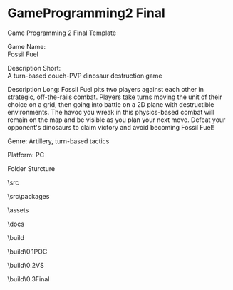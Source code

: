 # GameProgramming2 Final
 Game Programming 2 Final Template

Game Name:  
Fossil Fuel

Description Short:  
A turn-based couch-PVP dinosaur destruction game

Description Long: 
Fossil Fuel pits two players against each other in strategic, off-the-rails combat. Players take turns moving the unit of their choice on a grid, then going into battle on a 2D plane with destructible environments. The havoc you wreak in this physics-based combat will remain on the map and be visible as you plan your next move. Defeat your opponent's dinosaurs to claim victory and avoid becoming Fossil Fuel!

Genre:
Artillery, turn-based tactics

Platform:
PC

Folder Sturcture

\src

\src\packages

\assets

\docs

\build

\build\0.1POC

\build\0.2VS

\build\0.3Final

